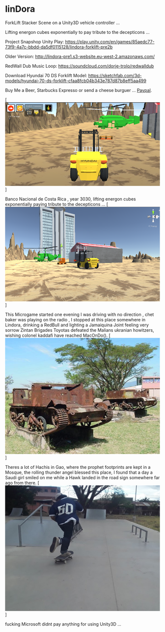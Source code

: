 linDora
=======

ForkLift Stacker Scene on a Unity3D vehicle controller ...

Lifting energon cubes exponentially to pay tribute to the decepticons  ...

Project Snapshop Unity Play: https://play.unity.com/en/games/85aedc77-73f9-4a7c-bbdd-da5df0115128/lindora-forklift-pre2b

Older Version: http://lindora-pre1.s3-website.eu-west-2.amazonaws.com/

RedWall Dub Music Loop: https://soundcloud.com/dorje-trolo/redwalldub

Download Hyundai 70 DS Forklift Model: https://sketchfab.com/3d-models/hyundai-70-ds-forklift-cfaa8fcb04b343e787d87b8eff5aa499

Buy Me a Beer, Starbucks Expresso or send a cheese burguer ... [Paypal](https://www.paypal.me/gospelOfLuke/25).


[![que no se resistieran, por que sino los mataban ... ](https://raw.githubusercontent.com/rgarro/linDora/master/lindora.png)]

Banco Nacional de Costa Rica , year 3030, lifting energon cubes exponentially paying tribute to the decepticons  ...
[![que no se resistieran, por que sino los mataban ... ](https://raw.githubusercontent.com/rgarro/linDora/master/lindorab.png)]

This Microgame started one evening I was driving with no direction , chet baker was playing on the radio , I stopped at this place somewhere in Lindora, drinking a RedBull and lighting a Jamaiquina Joint feeling very sorrow Zintan Brigades Toyotas defeated the Malians ukranian howitzers, wishing colonel kaddafi have reached MacOnDo(). 
[![que no se resistieran, por que sino los mataban ... ](https://raw.githubusercontent.com/rgarro/linDora/master/monumento002.jpg)]

Theres a lot of Hachis in Gao, where the prophet footprints are kept in a Mosque, the rolling thunder angel blessed this place, I found that a day a Saudi girl smiled on me while a Hawk landed in the road sign somewhere far ago from there. 
[![que no se resistieran, por que sino los mataban ... ](https://raw.githubusercontent.com/rgarro/linDora/master/skate.png)]

fucking Microsoft didnt pay anything for using Unity3D ...